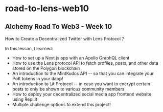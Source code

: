 # road-to-lens-web10
## Alchemy Road To Web3 - Week 10

How to Create a Decentralized Twitter with Lens Protocol？

In this lesson, I learned:
- How to set up a Next.js app with an Apollo GraphQL client
- How to use the Lens protocol API to fetch profiles, posts, and other data stored on the Polygon blockchain
- An introduction to the MintKudos API -- so that you can integrate your PoK tokens in your dapp!
- An introduction to Lit Protocol -- in case you want to encrypt certain posts to only be shown to various community members
- How to deploy your decentralized social media app frontend website using Repl.it
- Multiple challenge options to extend this project!